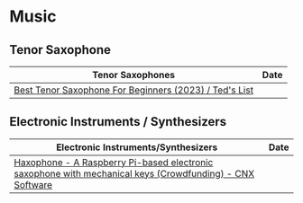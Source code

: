 
# Music

## Tenor Saxophone 

| Tenor Saxophones | Date |
|---|---|
| [Best Tenor Saxophone For Beginners (2023) / Ted's List](https://teds-list.com/review/best-tenor-saxophone-for-beginners/ ) |

## Electronic Instruments / Synthesizers

| Electronic Instruments/Synthesizers | Date |
|----|---|
| [Haxophone - A Raspberry Pi-based electronic saxophone with mechanical keys (Crowdfunding) - CNX Software](https://www.cnx-software.com/2023/09/07/haxophone-raspberry-pi-saxophone-mechanical-keys/ ) |
